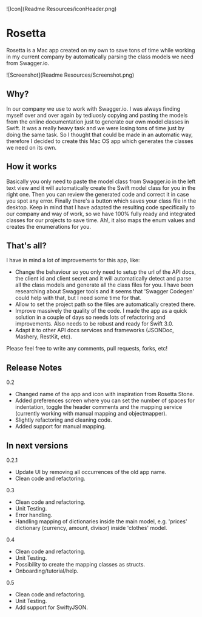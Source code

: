 ![Icon](Readme Resources/iconHeader.png)

# Rosetta

Rosetta is a Mac app created on my own to save tons of time while working in my current company by automatically parsing the class models we need from Swagger.io.

![Screenshot](Readme Resources/Screenshot.png)

## Why?
In our company we use to work with Swagger.io. I was always finding myself over and over again by tediuosly copying and pasting the models from the online documentation just to generate our own model classes in Swift. It was a really heavy task and we were losing tons of time just by doing the same task. So I thought that could be made in an automatic way, therefore I decided to create this Mac OS app which generates the classes we need on its own.

## How it works
Basically you only need to paste the model class from Swagger.io in the left text view and it will automatically create the Swift model class for you in the right one. Then you can review the generated code and correct it in case you spot any error. Finally there's a button which saves your class file in the desktop.
Keep in mind that I have adapted the resulting code specifically to our company and way of work, so we have 100% fully ready and integrated classes for our projects to save time. Ah!, it also maps the enum values and creates the enumerations for you.

## That's all?
I have in mind a lot of improvements for this app, like:
- Change the behaviour so you only need to setup the url of the API docs, the client id and client secret and it will automatically detect and parse all the class models and generate all the class files for you. I have been researching about Swagger tools and it seems  that 'Swagger Codegen' could help with that, but I need some time for that.
- Allow to set the project path so the files are automatically created there.
- Improve massively the quality of the code. I made the app as a quick solution in a couple of days so needs lots of refactoring and improvements. Also needs to be robust and ready for Swift 3.0.
- Adapt it to other API docs services and frameworks (JSONDoc, Mashery, RestKit, etc).

Please feel free to write any comments, pull requests, forks, etc!

## Release Notes

0.2
- Changed name of the app and icon with inspiration from Rosetta Stone.
- Added preferences screen where you can set the number of spaces for indentation, toggle the header comments and the mapping service (currently working with manual mapping and objectmapper).
- Slightly refactoring and cleaning code.
- Added support for manual mapping.

## In next versions

0.2.1

- Update UI by removing all occurrences of the old app name.
- Clean code and refactoring.

0.3
- Clean code and refactoring.
- Unit Testing.
- Error handling.
- Handling mapping of dictionaries inside the main model, e.g. 'prices' dictionary (currency, amount, divisor) inside 'clothes' model.

0.4
- Clean code and refactoring.
- Unit Testing.
- Possibility to create the mapping classes as structs.
- Onboarding/tutorial/help.

0.5
- Clean code and refactoring.
- Unit Testing.
- Add support for SwiftyJSON.
